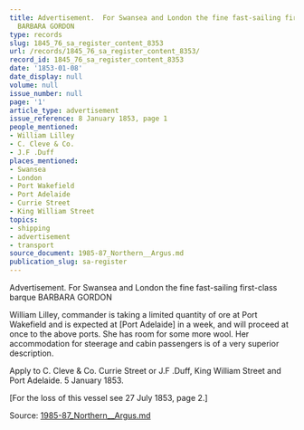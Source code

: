 ```yaml
---
title: Advertisement.  For Swansea and London the fine fast-sailing first-class barque
  BARBARA GORDON
type: records
slug: 1845_76_sa_register_content_8353
url: /records/1845_76_sa_register_content_8353/
record_id: 1845_76_sa_register_content_8353
date: '1853-01-08'
date_display: null
volume: null
issue_number: null
page: '1'
article_type: advertisement
issue_reference: 8 January 1853, page 1
people_mentioned:
- William Lilley
- C. Cleve & Co.
- J.F .Duff
places_mentioned:
- Swansea
- London
- Port Wakefield
- Port Adelaide
- Currie Street
- King William Street
topics:
- shipping
- advertisement
- transport
source_document: 1985-87_Northern__Argus.md
publication_slug: sa-register
---
```


Advertisement.  For Swansea and London the fine fast-sailing first-class barque BARBARA GORDON

William Lilley, commander is taking a limited quantity of ore at Port Wakefield and is expected at [Port Adelaide] in a week, and will proceed at once to the above ports.  She has room for some more wool.  Her accommodation for steerage and cabin passengers is of a very superior description.

Apply to C. Cleve & Co. Currie Street or J.F .Duff, King William Street and Port Adelaide.  5 January 1853.

[For the loss of this vessel see 27 July 1853, page 2.]

Source: [1985-87_Northern__Argus.md](/downloads/markdown/1985-87_Northern__Argus.md)
